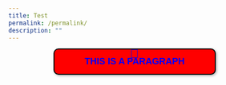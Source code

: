 ```yaml
---
title: Test
permalink: /permalink/
description: ""
---
```

<p id="fadly123">This is a Paragraph</p>

<style>
		#fadly123 {
				background-color: red;
				color: blue;
				font-size: 18px;
				font-family: Arial, sans-serif;
				padding: 10px;
				border: 2px solid black;
				text-align: center;
				width: 300px;
				margin: 0 auto;
				line-height: 1.6;
				text-transform: uppercase;
				font-weight: bold;
				box-shadow: 2px 2px 5px rgba(0, 0, 0, 0.3);
				border-radius: 10px;
				transition: background-color 0.3s ease-in-out, color 0.3s ease-in-out, transform 0.2s;
				cursor: pointer;
				position: relative;
				z-index: 1;
				overflow: hidden;
		}
		#fadly123:hover {
				background-color: orange;
				color: white;
				transform: scale(1.1) rotate(3deg);
				box-shadow: 4px 4px 8px rgba(0, 0, 0, 0.4);
				z-index: 2;
		}
		#fadly123::before {
				content: "🎉 ";
				position: absolute;
				top: -10px;
				left: 50%;
				transform: translateX(-50%);
				font-size: 24px;
		}
		#fadly123::after {
				content: "";
				position: absolute;
				top: 0;
				left: 0;
				width: 100%;
				height: 100%;
				background: linear-gradient(45deg, rgba(255, 255, 255, 0), rgba(255, 255, 255, 0.5) 50%);
				pointer-events: none;
				opacity: 0;
				transition: opacity 0.3s ease-in-out;
		}
		#fadly123:hover::after {
				opacity: 1;
		}
</style>




